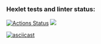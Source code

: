 ### Hexlet tests and linter status:
[![Actions Status](https://github.com/Grand9/java-project-61/actions/workflows/hexlet-check.yml/badge.svg)](https://github.com/Grand9/java-project-61/actions)
<a href="https://codeclimate.com/github/Grand9/java-project-61/maintainability"><img src="https://api.codeclimate.com/v1/badges/b890b7116438bbbc26dd/maintainability" /></a>

 [![asciicast]({https://asciinema.org/a/bhx5gQZJEex5VwdAWIU0W409s}.svg)]({https://asciinema.org/a/bhx5gQZJEex5VwdAWIU0W409s})
